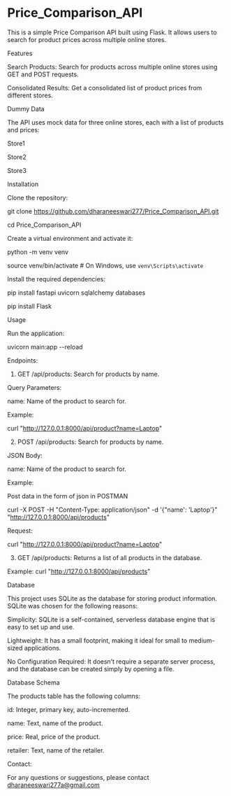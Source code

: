 # Price_Comparison_API	

This is a simple Price Comparison API built using Flask. It allows users to search for product prices across multiple online stores.

Features

Search Products: Search for products across multiple online stores using GET and POST requests.

Consolidated Results: Get a consolidated list of product prices from different stores.

Dummy Data

The API uses mock data for three online stores, each with a list of products and prices:

Store1

Store2

Store3

Installation 

Clone the repository:

git clone https://github.com/dharaneeswari277/Price_Comparison_API.git

cd Price_Comparison_API

Create a virtual environment and activate it:

python -m venv venv

source venv/bin/activate  # On Windows, use `venv\Scripts\activate`

Install the required dependencies:

pip install fastapi uvicorn sqlalchemy databases

pip install Flask

Usage

Run the application:

uvicorn main:app --reload

Endpoints:

1. GET /api/products: Search for products by name.

Query Parameters:

name: Name of the product to search for.

Example:

curl "http://127.0.0.1:8000/api/product?name=Laptop"


2. POST /api/products: Search for products by name.

JSON Body:

name: Name of the product to search for.

Example:

Post data in the form of json in POSTMAN

curl -X POST -H "Content-Type: application/json" -d '{"name': 'Laptop'}" "http://127.0.0.1:8000/api/products"

Request:

curl "http://127.0.0.1:8000/api/product?name=Laptop"

3. GET /api/products: Returns a list of all products in the database.

Example:
curl "http://127.0.0.1:8000/api/products"

Database

This project uses SQLite as the database for storing product information. SQLite was chosen for the following reasons:


Simplicity: SQLite is a self-contained, serverless database engine that is easy to set up and use.

Lightweight: It has a small footprint, making it ideal for small to medium-sized applications.

No Configuration Required: It doesn’t require a separate server process, and the database can be created simply by opening a file.

Database Schema

The products table has the following columns:

id: Integer, primary key, auto-incremented.

name: Text, name of the product.

price: Real, price of the product.

retailer: Text, name of the retailer.

Contact:

For any questions or suggestions, please contact dharaneeswari277a@gmail.com
